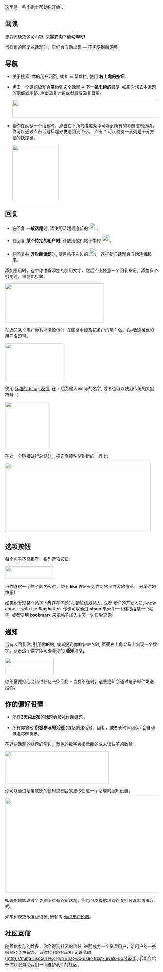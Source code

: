 这里是一些小贴士帮助你开始：

## 阅读

想要阅读更多的内容, **只需要向下滚动即可!**

当有新的回复或话题时，它们会自动出现 — 不需要刷新网页

## 导航

- 关于搜索, 你的用户网页, 或者 <kbd>☰</kbd> 菜单栏, 使用 **右上角的按钮**.

- 点击一个话题标题会带你到这个话题中 **下一条未读的回复**. 如果你想去本话题的顶部或尾部, 点击回复计数或者最后回复日期。

    <img src="%{base_url}/images/welcome/topic-list-select-areas-2x.png" width="593" height="59">

- 当你在阅读一个话题时，点击右下角的进度条即可看到所有的导航控制选项。你可以通过点击话题标题来快速回到顶部。 点击 <kbd>?</kbd> 可以浏览一系列是十分方便的快捷键。

    <img src="%{base_url}/images/welcome/progress-bar-2x.png" width="153" height="181">

## 回复

- 在回复 **一般话题**时, 请使用话题最底部的 <img src="%{base_url}/images/welcome/reply-topic-2x.png" width="25" height="23">。

- 在回复 **某个特定的用户时**, 请使用他们帖子中的 <img src="%{base_url}/images/welcome/reply-post-2x.png" width="25" height="23">。

- 在回复并 **开启新话题**时, 使用帖子右边的 <img src="%{base_url}/images/welcome/reply-as-linked-topic-2x.png" width="20" height="25">。 这样新旧话题会自动连接起来。

添加引用时，选中你准备添加的引用文字，然后点击任意一个回复按钮。添加多个引用时，重复此步骤。

<img src="%{base_url}/images/welcome/quote-reply-2x.png" width="326" height="128">

在通知某个用户你有消息给他时, 在回复中提及该用户的用户名。在`@`后连接他的用户名即可。

<img src="%{base_url}/images/welcome/username-completion-2x.png" width="191" height="125">

使用 [标准的 Emoji 表情](http://www.emoji.codes/), 在 `:` 后面输入emoji的名字, 或者也可以使用传统的笑脸符号 `;)`

<img src="%{base_url}/images/welcome/emoji-completion-2x.png" width="144" height="153">

在对一个链接进行总结时，把它直接粘贴到新的一行上:

<img src="%{base_url}/images/welcome/link-oneboxing-animation.gif" width="480" height="228">

## 选项按钮

每个帖子下面都有一系列选项按钮:

<img src="%{base_url}/images/welcome/like-link-flag-bookmark-2x.png" width="162" height="42">

当你喜欢一个帖子的内容时，使用 **like** 按钮表达你对帖子内容的喜爱。 分享你的快乐!

如果你发现某个帖子内容存在问题时, 请私信发帖人, 或者 [我们的开发人员](%{base_url}/about), know about it with the **flag** button. 你也可以通过 **share** 来分享一个连接给某一个帖子, 或者使用 **bookmark** 来把帖子加入书签一边日后查询。

## 通知

当有人回复你, 引用你的帖, 或者提到你的`@用户名`时, 页面右上角会马上出现一个数字。点击这个数字即可查看你的 **通知**消息。

<img src="%{base_url}/images/welcome/notification-panel-2x.png" width="160" height="54">

你不需要担心会错过任何一条回复 – 当你不在时，这些通知会通过电子邮件发送给你。

## 你的偏好设置

  - 所有**2天内发布**的话题会被视作新话题。

  - 所有你曾经 **积极参与的话题** (包括创建话题，回复，或者长时间阅读) 会自动被追踪和保存。
  
在这些话题的标题的傍边，蓝色的数字会指示新的或未读帖子的数量:

<img src="%{base_url}/images/welcome/topics-new-unread-2x.png" width="341" height="106">

你可以通过话题底部的通知控制台来更改任意一个话题的通知设置。

<img src="%{base_url}/images/welcome/topic-notification-control-2x.png" width="608" height="312">

如果你像阅读某个类别下所有的新话题，你也可以根据话题的类别来设置通知方式。

如果你要更改这些设置, 请参考 [你的用户设置](%{base_url}/my/preferences)。

## 社区互信

随着你参与的增多，你会得到社区的信任, 进而成为一个资深用户，新用户的一些限制也会被解除。当你的 [信任等级] 足够高时(https://meta.discourse.org/t/what-do-user-trust-levels-do/4924), 我们会给予你权限帮助我们一同维护我们的社区。
